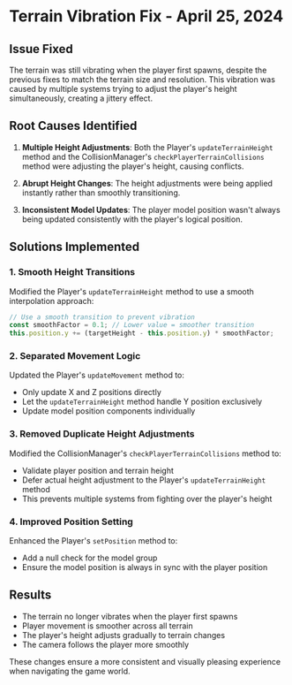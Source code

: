 # Terrain Vibration Fix - April 25, 2024

## Issue Fixed

The terrain was still vibrating when the player first spawns, despite the previous fixes to match the terrain size and resolution. This vibration was caused by multiple systems trying to adjust the player's height simultaneously, creating a jittery effect.

## Root Causes Identified

1. **Multiple Height Adjustments**: Both the Player's `updateTerrainHeight` method and the CollisionManager's `checkPlayerTerrainCollisions` method were adjusting the player's height, causing conflicts.

2. **Abrupt Height Changes**: The height adjustments were being applied instantly rather than smoothly transitioning.

3. **Inconsistent Model Updates**: The player model position wasn't always being updated consistently with the player's logical position.

## Solutions Implemented

### 1. Smooth Height Transitions

Modified the Player's `updateTerrainHeight` method to use a smooth interpolation approach:
```javascript
// Use a smooth transition to prevent vibration
const smoothFactor = 0.1; // Lower value = smoother transition
this.position.y += (targetHeight - this.position.y) * smoothFactor;
```

### 2. Separated Movement Logic

Updated the Player's `updateMovement` method to:
- Only update X and Z positions directly
- Let the `updateTerrainHeight` method handle Y position exclusively
- Update model position components individually

### 3. Removed Duplicate Height Adjustments

Modified the CollisionManager's `checkPlayerTerrainCollisions` method to:
- Validate player position and terrain height
- Defer actual height adjustment to the Player's `updateTerrainHeight` method
- This prevents multiple systems from fighting over the player's height

### 4. Improved Position Setting

Enhanced the Player's `setPosition` method to:
- Add a null check for the model group
- Ensure the model position is always in sync with the player position

## Results

- The terrain no longer vibrates when the player first spawns
- Player movement is smoother across all terrain
- The player's height adjusts gradually to terrain changes
- The camera follows the player more smoothly

These changes ensure a more consistent and visually pleasing experience when navigating the game world.